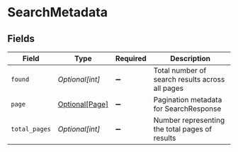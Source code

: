# SearchMetadata


## Fields

| Field                                           | Type                                            | Required                                        | Description                                     |
| ----------------------------------------------- | ----------------------------------------------- | ----------------------------------------------- | ----------------------------------------------- |
| `found`                                         | *Optional[int]*                                 | :heavy_minus_sign:                              | Total number of search results across all pages |
| `page`                                          | [Optional[Page]](../../models/shared/page.md)   | :heavy_minus_sign:                              | Pagination metadata for SearchResponse          |
| `total_pages`                                   | *Optional[int]*                                 | :heavy_minus_sign:                              | Number representing the total pages of results  |